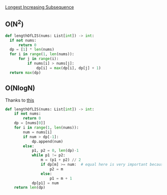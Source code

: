 [Longest Increasing Subsequence](https://leetcode.com/problems/longest-increasing-subsequence/)

## O(N<sup>2</sup>)
```python
def lengthOfLIS(nums: List[int]) -> int:
  if not nums:
      return 0
  dp = [1] * len(nums)
  for i in range(1, len(nums)):
      for j in range(i):
          if nums[i] > nums[j]:
              dp[i] = max(dp[i], dp[j] + 1)
  return max(dp)
```

## O(NlogN)
Thanks to [this](https://leetcode.com/problems/longest-increasing-subsequence/discuss/74824/JavaPython-Binary-search-O(nlogn)-time-with-explanation)
```python
def lengthOfLIS(nums: List[int]) -> int:
    if not nums:
        return 0
    dp = [nums[0]]
    for i in range(1, len(nums)):
        num = nums[i]
        if num > dp[-1]:
            dp.append(num)
        else:
            p1, p2 = 0, len(dp)-1
            while p1 != p2:
                m = (p1 + p2) // 2
                if dp[m] >= num:  # equal here is very important because we want increasing, cannot include the non-increasing number
                    p2 = m
                else:
                    p1 = m + 1
            dp[p1] = num
    return len(dp)
```

